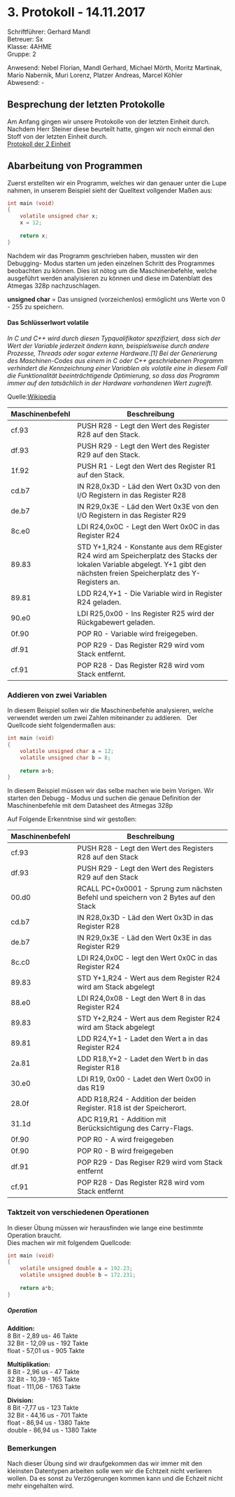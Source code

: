 # 3. Protokoll - 14.11.2017

Schriftführer: Gerhard Mandl  
Betreuer: Sx  
Klasse: 4AHME  
Gruppe: 2  

Anwesend: Nebel Florian, Mandl Gerhard, Michael Mörth, Moritz Martinak, Mario Nabernik, Muri Lorenz, Platzer Andreas, Marcel Köhler    
Abwesend: -

## Besprechung der letzten Protokolle
Am Anfang gingen wir unsere Protokolle von der letzten Einheit durch. Nachdem Herr Steiner diese beurteilt hatte, gingen wir noch einmal den Stoff von der letzten Einheit durch.  
[Protokoll der 2 Einheit](https://github.com/HTLMechatronics/m14-la1-sx/blob/mangem13/mangem13/2.Protokoll%20%207.11.2017.md)

## Abarbeitung von Programmen 
Zuerst erstellten wir ein Programm, welches wir dan genauer unter die Lupe nahmen, in unserem Beispiel sieht der Quelltext vollgender Maßen aus:  

```c
int main (void)
{
	volatile unsigned char x;
	x = 12;
	
	return x;
}
```
Nachdem wir das Programm geschrieben haben, mussten wir den Debugging- Modus starten um jeden einzelnen Schritt des Programmes beobachten zu können. Dies ist nötog um die Maschinenbefehle, welche ausgeführt werden analyisieren zu können und diese im Datenblatt des Atmegas 328p nachzuschlagen.  

__unsigned char__  = Das unsigned (vorzeichenlos) ermöglicht uns Werte von 0 - 255 zu speichern.  
   
#### Das Schlüsserlwort volatile 
*In C und C++ wird durch diesen Typqualifikator spezifiziert, dass sich der Wert der Variable jederzeit ändern kann, beispielsweise durch andere Prozesse, Threads oder sogar externe Hardware.[1] Bei der Generierung des Maschinen-Codes aus einem in C oder C++ geschriebenen Programm verhindert die Kennzeichnung einer Variablen als volatile eine in diesem Fall die Funktionalität beeinträchtigende Optimierung, so dass das Programm immer auf den tatsächlich in der Hardware vorhandenen Wert zugreift.*  

Quelle:[Wikipedia](https://de.wikipedia.org/wiki/Volatile_(Informatik))    


Maschinenbefehl | Beschreibung
--------------- | ------------
cf.93 | PUSH R28 - Legt den Wert des Register R28 auf den Stack.  
df.93 | PUSH R29 - Legt den Wert des Register R29 auf den Stack.  
1f.92 | PUSH R1 - Legt den Wert des Register R1 auf den Stack.  
cd.b7 | IN R28,0x3D - Läd den Wert 0x3D von den I/O Registern in das Register R28  
de.b7 | IN R29,0x3E - Läd den Wert 0x3E von den I/O Registern in das Register R29  
8c.e0 | LDI R24,0x0C - Legt den Wert 0x0C in das Register R24 
89.83 | STD Y+1,R24 - Konstante aus dem REgister R24 wird am Speicherplatz des Stacks der lokalen Variable abgelegt. Y+1 gibt den nächsten freien Speicherplatz des Y-Registers an.  
89.81 | LDD R24,Y+1 - Die Variable wird in Register R24 geladen.
90.e0 | LDI R25,0x00 - Ins Register R25 wird der Rückgabewert geladen.
0f.90 | POP R0 - Variable wird freigegeben.
df.91 | POP R29 - Das Register R29 wird vom Stack entfernt.
cf.91 | POP R28 - Das Register R28 wird vom Stack entfernt.


### Addieren von zwei Variablen
In diesem Beispiel sollen wir die Maschinenbefehle analysieren, welche verwendet werden um zwei Zahlen miteinander zu addieren.  
Der Quellcode sieht folgendermaßen aus:  
```c
int main (void)
{
	volatile unsigned char a = 12;
	volatile unsigned char b = 8;
	
	return a+b;
}
```
In diesem Beispiel müssen wir das selbe machen wie beim Vorigen. Wir starten den Debugg - Modus und suchen die genaue Definition der Maschinenbefehle mit dem Datasheet des Atmegas 328p 

Auf Folgende Erkenntnise sind wir gestoßen:  

Maschinenbefehl | Beschreibung
--------------- | ----------- 
cf.93 | PUSH R28 - Legt den Wert des Registers R28 auf den Stack
df.93 | PUSH R29 - Legt den Wert des Registers R29 auf den Stack
00.d0 | RCALL PC+0x0001 - Sprung zum nächsten Befehl und speichern von 2 Bytes auf den Stack
cd.b7 | IN R28,0x3D - Läd den Wert 0x3D in das Register R28
de.b7 | IN R29,0x3E - Läd den Wert 0x3E in das Register R29
8c.c0 | LDI R24,0x0C - legt den Wert 0x0C in das Register R24
89.83 | STD Y+1,R24 - Wert aus dem Register R24 wird am Stack abgelegt
88.e0 | LDI R24,0x08 - Legt den Wert 8 in das Register R24
89.83 | STD Y+2,R24 - Wert aus dem Register R24 wird am Stack abgelegt  
89.81 | LDD R24,Y+1 - Ladet den Wert a in das Register R24
2a.81 | LDD R18,Y+2 - Ladet den Wert b in das Register R18
30.e0 | LDI R19, 0x00 - Ladet den Wert 0x00 in das R19
28.0f | ADD R18,R24 - Addition der beiden Register. R18 ist der Speicherort.
31.1d | ADC R19,R1 - Addition mit Berücksichtigung des Carry-Flags. 
0f.90 | POP R0 - A wird freigegeben
0f.90 | POP R0 - B wird freigegeben
df.91 | POP R29 - Das Regiser R29 wird vom Stack entfernt
cf.91 | POP R28 - Das Register R28 wird vom Stack entfernt

### Taktzeit von verschiedenen Operationen  

In dieser Übung müssen wir herausfinden wie lange eine bestimmte Operation braucht.  
Dies machen wir mit folgendem Quellcode:  
```c
int main (void)
{
	volatile unsigned double a = 192.23;
	volatile unsigned double b = 172.231;
	
	return a*b;
}
```
##### Operation  
__Addition:__  
8 Bit - 2,89 us- 46 Takte  
32 Bit - 12,09 us - 192 Takte  
float - 57,01 us - 905 Takte  

__Multiplikation:__  
8 Bit - 2,96 us - 47 Takte  
32 Bit - 10,39 - 165 Takte  
float - 111,06 - 1763 Takte  

__Division:__  
8 Bit -7,77 us - 123 Takte  
32 Bit - 44,16 us - 701 Takte  
float - 86,94 us - 1380 Takte  
double - 86,94 us - 1380 Takte


### Bemerkungen
Nach dieser Übung sind wir draufgekommen das wir immer mit den kleinsten Datentypen arbeiten solle wen wir die Echtzeit nicht verlieren wollen. Da es sonst zu Verzögerungen kommen kann und die Echzeit nicht mehr eingehalten wird.
